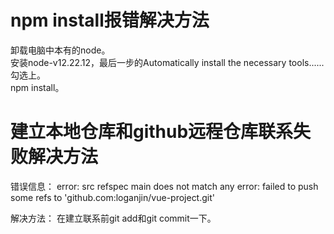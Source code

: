 # npm install报错解决方法
卸载电脑中本有的node。  
安装node-v12.22.12，最后一步的Automatically install the necessary tools......勾选上。  
npm install。 


# 建立本地仓库和github远程仓库联系失败解决方法  
错误信息：
error: src refspec main does not match any
error: failed to push some refs to 'github.com:loganjin/vue-project.git'

解决方法：
在建立联系前git add和git commit一下。